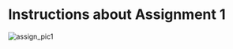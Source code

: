 # Instructions about Assignment 1
![assign_pic1](https://user-images.githubusercontent.com/47073691/76899259-31b0cf00-68bd-11ea-8452-8b8e0dd3eb21.png)

